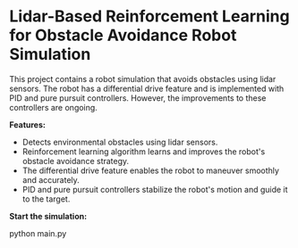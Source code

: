 # Lidar-Based Reinforcement Learning for Obstacle Avoidance Robot Simulation

This project contains a robot simulation that avoids obstacles using lidar sensors. The robot has a differential drive feature and is implemented 
with PID and pure pursuit controllers. However, the improvements to these controllers are ongoing.



**Features:**

- Detects environmental obstacles using lidar sensors.
- Reinforcement learning algorithm learns and improves the robot's obstacle avoidance strategy.
- The differential drive feature enables the robot to maneuver smoothly and accurately.
- PID and pure pursuit controllers stabilize the robot's motion and guide it to the target.

**Start the simulation:**

 python main.py
